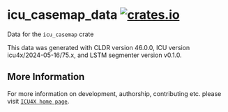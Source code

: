 # icu_casemap_data [![crates.io](https://img.shields.io/crates/v/icu_casemap_data)](https://crates.io/crates/icu_casemap_data)

<!-- cargo-rdme start -->

Data for the `icu_casemap` crate

This data was generated with CLDR version 46.0.0, ICU version icu4x/2024-05-16/75.x, and
LSTM segmenter version v0.1.0.

<!-- cargo-rdme end -->

## More Information

For more information on development, authorship, contributing etc. please visit [`ICU4X home page`](https://github.com/unicode-org/icu4x).
